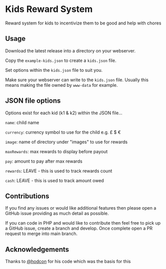 # Kids Reward System

Reward system for kids to incentivize them to be good and help with chores

## Usage

Download the latest release into a directory on your webserver.

Copy the `example-kids.json` to create a `kids.json` file.

Set options within the `kids.json` file to suit you.

Make sure your webserver can write to the `kids.json` file. Usually this means making the file owned by `www-data` for example.

## JSON file options

Options exist for each kid (k1 & k2) within the JSON file...

`name`: child name

`currency`: currency symbol to use for the child e.g. £ $ €

`image`: name of directory under "images" to use for rewards

`maxRewards`: max rewards to display before payout

`pay`: amount to pay after max rewards

`rewards`: LEAVE - this is used to track rewards count

`cash`: LEAVE - this is used to track amount owed

## Contributions

If you find any issues or would like additional features then please open a GitHub issue providing as much detail as possible.

If you can code in PHP and would like to contribute then feel free to pick up a GitHub issue, create a branch and develop. Once complete open a PR request to merge into main branch.

## Acknowledgements

Thanks to [@hodcon](https://github.com/hodcon) for his code which was the basis for this